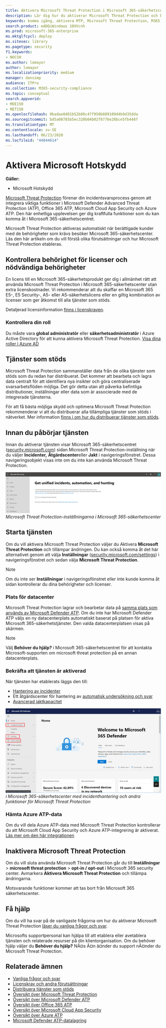 ```yaml
---
title: Aktivera Microsoft Threat Protection i Microsoft 365-säkerhetscentret
description: Lär dig hur du aktiverar Microsoft Threat Protection och börjar integrera din säkerhetsincident och ditt säkerhetssvar.
keywords: komma igång, aktivera MTP, Microsoft Threat Protection, M365, säkerhet, dataplats, nödvändiga behörigheter, licensberättigande, inställningssida
search.product: eADQiWindows 10XVcnh
ms.prod: microsoft-365-enterprise
ms.mktglfcycl: deploy
ms.sitesec: library
ms.pagetype: security
f1.keywords:
- NOCSH
ms.author: lomayor
author: lomayor
ms.localizationpriority: medium
manager: dansimp
audience: ITPro
ms.collection: M365-security-compliance
ms.topic: conceptual
search.appverid:
- MOE150
- MET150
ms.openlocfilehash: 0badae0d81b52b89c47f950b889109d4b9d35dda
ms.sourcegitcommit: bd5a08785b5ec320b04b02f8776e28bce5fb448f
ms.translationtype: MT
ms.contentlocale: sv-SE
ms.lasthandoff: 06/23/2020
ms.locfileid: "44844614"
---
```

# <a name="turn-on-microsoft-threat-protection"></a>Aktivera Microsoft Hotskydd

**Gäller:**
- Microsoft Hotskydd

[Microsoft Threat Protection](microsoft-threat-protection.md) förenar din incidentsvarsprocess genom att integrera viktiga funktioner i Microsoft Defender Advanced Threat Protection (ATP), Office 365 ATP, Microsoft Cloud App Security och Azure ATP. Den här enhetliga upplevelsen ger dig kraftfulla funktioner som du kan komma åt i Microsoft 365-säkerhetscentret.

Microsoft Threat Protection aktiveras automatiskt när berättigade kunder med de behörigheter som krävs besöker Microsoft 365-säkerhetscenter. Läs den här artikeln om du vill förstå olika förutsättningar och hur Microsoft Threat Protection etableras.

## <a name="check-license-eligibility-and-required-permissions"></a>Kontrollera behörighet för licenser och nödvändiga behörigheter
En licens till en Microsoft 365-säkerhetsprodukt ger dig i allmänhet rätt att använda Microsoft Threat Protection i Microsoft 365-säkerhetscenter utan extra licenskostnader. Vi rekommenderar att du skaffar en Microsoft 365 E5-, E5 Security-, A5- eller A5-säkerhetslicens eller en giltig kombination av licenser som ger åtkomst till alla tjänster som stöds.

Detaljerad licensinformation [finns i licenskraven](prerequisites.md#licensing-requirements).

### <a name="check-your-role"></a>Kontrollera din roll
Du måste vara **global administratör** eller **säkerhetsadministratör** i Azure Active Directory för att kunna aktivera Microsoft Threat Protection. [Visa dina roller i Azure AD](https://docs.microsoft.com//azure/active-directory/users-groups-roles/directory-manage-roles-portal)

## <a name="supported-services"></a>Tjänster som stöds
Microsoft Threat Protection sammanställer data från de olika tjänster som stöds som du redan har distribuerat. Det kommer att bearbeta och lagra data centralt för att identifiera nya insikter och göra centraliserade svarsarbetsflöden möjliga. Det gör detta utan att påverka befintliga distributioner, inställningar eller data som är associerade med de integrerade tjänsterna.

För att få bästa möjliga skydd och optimera Microsoft Threat Protection rekommenderar vi att du distribuerar alla tillämpliga tjänster som stöds i nätverket. Mer information [finns i om hur du distribuerar tjänster som stöds](deploy-supported-services.md).

## <a name="before-starting-the-service"></a>Innan du påbörjar tjänsten
Innan du aktiverar tjänsten visar Microsoft 365-säkerhetscentret ([security.microsoft.com](https://security.microsoft.com)) sidan Microsoft Threat Protection-inställning när du väljer **Incidenter,** **Åtgärdscenter**eller **Jakt** i navigeringsfönstret. Dessa navigeringsobjekt visas inte om du inte kan använda Microsoft Threat Protection.

![Bild av inställningssidan för Microsoft Threat Protection som visas om Microsoft Threat Protection inte har aktiverats i ](../../media/mtp-enable/mtp-settings.png)
 *Microsoft Threat Protection-inställningarna i Microsoft 365-säkerhetscenter*

## <a name="starting-the-service"></a>Starta tjänsten
Om du vill aktivera Microsoft Threat Protection väljer du Aktivera **Microsoft Threat Protection** och tillämpar ändringen. Du kan också komma åt det här alternativet genom att välja **Inställningar** ([security.microsoft.com/settings](https://security.microsoft.com/settings)) i navigeringsfönstret och sedan välja **Microsoft Threat Protection**.

>[!NOTE]
>Om du inte ser **Inställningar** i navigeringsfönstret eller inte kunde komma åt sidan kontrollerar du dina behörigheter och licenser.

### <a name="data-center-location"></a>Plats för datacenter
Microsoft Threat Protection lagrar och bearbetar data på [samma plats som används av Microsoft Defender ATP](https://docs.microsoft.com/windows/security/threat-protection/microsoft-defender-atp/data-storage-privacy). Om du inte har Microsoft Defender ATP väljs en ny datacenterplats automatiskt baserat på platsen för aktiva Microsoft 365-säkerhetstjänster. Den valda datacenterplatsen visas på skärmen.

>[!NOTE]
>Välj **Behöver du hjälp?** i Microsoft 365-säkerhetscentret för att kontakta Microsoft-supporten om microsoft threat protection på en annan datacenterplats. 

### <a name="confirm-that-the-service-is-on"></a>Bekräfta att tjänsten är aktiverad
När tjänsten har etablerats läggs den till:

- [Hantering av incidenter](incidents-overview.md)
- Ett åtgärdscenter för hantering av [automatisk undersökning och svar](mtp-autoir.md)
- [Avancerad jaktkapacitet](advanced-hunting-overview.md)

![Bild av navigeringsfönstret i Microsoft 365 security center med Microsoft Threat Protection-funktioner ](../../media/mtp-enable/mtp-on.png)
 *i Microsoft 365-säkerhetscenter med incidenthantering och andra funktioner för Microsoft Threat Protection*

### <a name="getting-azure-atp-data"></a>Hämta Azure ATP-data
Om du vill dela Azure ATP-data med Microsoft Threat Protection kontrollerar du att Microsoft Cloud App Security och Azure ATP-integrering är aktiverat. [Läs mer om den här integrationen](https://docs.microsoft.com/cloud-app-security/aatp-integration)


## <a name="turn-off-microsoft-threat-protection"></a>Inaktivera Microsoft Threat Protection
Om du vill sluta använda Microsoft Threat Protection går du till **Inställningar**  >  **microsoft threat protection**  >  **opt-in / opt-out** i Microsoft 365 security center. Avmarkera **Aktivera Microsoft Threat Protection** och tillämpa ändringarna.

Motsvarande funktioner kommer att tas bort från Microsoft 365 säkerhetscenter.

## <a name="get-assistance"></a>Få hjälp

Om du vill ha svar på de vanligaste frågorna om hur du aktiverar Microsoft Threat Protection [läser du vanliga frågor och svar](mtp-enable-faq.md).

Microsofts supportpersonal kan hjälpa till att etablera eller avetablera tjänsten och relaterade resurser på din klientorganisation. Om du behöver hjälp väljer du **Behöver du hjälp?** NÃ¤s Ã¤n ã¤nder du support nÃ¤nder du Microsoft Threat Protection.

## <a name="related-topics"></a>Relaterade ämnen

- [Vanliga frågor och svar](mtp-enable-faq.md)
- [Licenskrav och andra förutsättningar](prerequisites.md)
- [Distribuera tjänster som stöds](deploy-supported-services.md)
- [Översikt över Microsoft Threat Protection](microsoft-threat-protection.md)
- [Översikt över Microsoft Defender ATP](https://docs.microsoft.com/windows/security/threat-protection/microsoft-defender-atp/microsoft-defender-advanced-threat-protection)
- [Översikt över Office 365 ATP](../office-365-security/office-365-atp.md)
- [Översikt över Microsoft Cloud App Security](https://docs.microsoft.com/cloud-app-security/what-is-cloud-app-security)
- [Översikt över Azure ATP](https://docs.microsoft.com/azure-advanced-threat-protection/what-is-atp)
- [Microsoft Defender ATP-datalagring](https://docs.microsoft.com/windows/security/threat-protection/microsoft-defender-atp/data-storage-privacy)